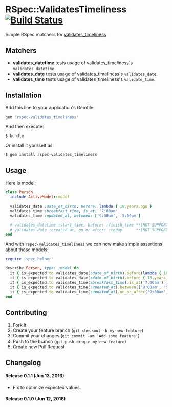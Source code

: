 # RSpec::ValidatesTimeliness [![Build Status](https://travis-ci.org/yhirano55/rspec-validates_timeliness.svg?branch=master)](https://travis-ci.org/yhirano55/rspec-validates_timeliness)

Simple RSpec matchers for [validates_timeliness](https://github.com/adzap/validates_timeliness)

## Matchers

- **validates_datetime** tests usage of validates_timeliness's `validates_datetime`.
- **validates_date** tests usage of validates_timeliness's `validates_date`.
- **validates_time** tests usage of validates_timeliness's `validate_time`.

## Installation

Add this line to your application's Gemfile:

```ruby
gem 'rspec-validates_timeliness'
```

And then execute:

    $ bundle

Or install it yourself as:

    $ gem install rspec-validates_timeliness

## Usage

Here is model:

```ruby
class Person
  include ActiveModel::model

  validates_date :date_of_birth, before: lambda { 18.years.ago }
  validates_time :breakfast_time, is_at: '7:00am'
  validates_time :updated_at, between: ['9:00am', '5:00pm']

  # validates_datetime :start_time, before: :finish_time **[NOT SUPPORT] Method symbol
  # validates_date :created_at, on_or_after: :today      **[NOT SUPPORT] Shorthand
end
```

And with `rspec-validates_timeliness` we can now make simple assertions about those models:

```ruby
require 'spec_helper'

describe Person, type: :model do
  it { is_expected.to validates_date(:date_of_birth).before(lambda { 18.years.ago }) }
  it { is_expected.to validates_date(:date_of_birth).before { 18.years.ago } } # The same as previous example
  it { is_expected.to validates_time(:breakfast_time).is_at('7:00am') }
  it { is_expected.to validates_time(:updated_at).between(['9:00am', '5:00pm']) }
  it { is_expected.to validates_time(:updated_at).on_or_after('9:00am').on_or_before('5:00pm') } # The same as previous example
end
```

## Contributing

1. Fork it
2. Create your feature branch (`git checkout -b my-new-feature`)
3. Commit your changes (`git commit -am 'Add some feature'`)
4. Push to the branch (`git push origin my-new-feature`)
5. Create new Pull Request

## Changelog

#### Release 0.1.1 (Jun 13, 2016)

* Fix to optimize expected values.

#### Release 0.1.0 (Jun 12, 2016)
